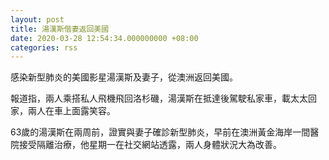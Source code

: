```yaml
---
layout: post
title: 湯漢斯偕妻返回美國
date: 2020-03-28 12:54:34.000000000 +08:00
categories: rss
---
```


感染新型肺炎的美國影星湯漢斯及妻子，從澳洲返回美國。

報道指，兩人乘搭私人飛機飛回洛杉磯，湯漢斯在抵達後駕駛私家車，載太太回家，兩人在車上面露笑容。

63歲的湯漢斯在兩周前，證實與妻子確診新型肺炎，早前在澳洲黃金海岸一間醫院接受隔離治療，他星期一在社交網站透露，兩人身體狀況大為改善。
